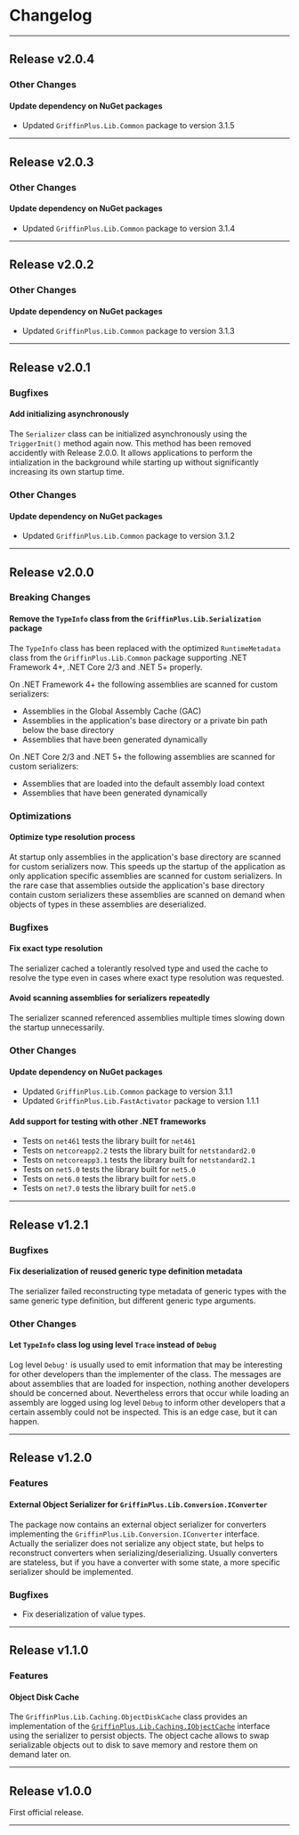 # Changelog
---

## Release v2.0.4

### Other Changes

#### Update dependency on NuGet packages 

- Updated `GriffinPlus.Lib.Common` package to version 3.1.5

---

## Release v2.0.3

### Other Changes

#### Update dependency on NuGet packages 

- Updated `GriffinPlus.Lib.Common` package to version 3.1.4

---

## Release v2.0.2

### Other Changes

#### Update dependency on NuGet packages 

- Updated `GriffinPlus.Lib.Common` package to version 3.1.3

---

## Release v2.0.1

### Bugfixes

#### Add initializing asynchronously

The `Serializer` class can be initialized asynchronously using the `TriggerInit()` method again now. This method has been removed accidently with Release 2.0.0. It allows applications to perform the intialization in the background while starting up without significantly increasing its own startup time.

### Other Changes

#### Update dependency on NuGet packages 

- Updated `GriffinPlus.Lib.Common` package to version 3.1.2

---

## Release v2.0.0

### Breaking Changes

#### Remove the `TypeInfo` class from the `GriffinPlus.Lib.Serialization` package

The `TypeInfo` class has been replaced with the optimized `RuntimeMetadata` class from the `GriffinPlus.Lib.Common` package supporting .NET Framework 4+, .NET Core 2/3 and .NET 5+ properly.

On .NET Framework 4+ the following assemblies are scanned for custom serializers:
- Assemblies in the Global Assembly Cache (GAC)
- Assemblies in the application's base directory or a private bin path below the base directory
- Assemblies that have been generated dynamically

On .NET Core 2/3 and .NET 5+ the following assemblies are scanned for custom serializers:
- Assemblies that are loaded into the default assembly load context
- Assemblies that have been generated dynamically

### Optimizations

#### Optimize type resolution process

At startup only assemblies in the application's base directory are scanned for custom serializers now. This speeds up the startup of the application as only application specific assemblies are scanned for custom serializers. In the rare case that assemblies outside the application's base directory contain custom serializers these assemblies are scanned on demand when objects of types in these assemblies are deserialized.

### Bugfixes

#### Fix exact type resolution

The serializer cached a tolerantly resolved type and used the cache to resolve the type even in cases where exact type resolution was requested.

#### Avoid scanning assemblies for serializers repeatedly

The serializer scanned referenced assemblies multiple times slowing down the startup unnecessarily.

### Other Changes

#### Update dependency on NuGet packages 

- Updated `GriffinPlus.Lib.Common` package to version 3.1.1
- Updated `GriffinPlus.Lib.FastActivator` package to version 1.1.1

#### Add support for testing with other .NET frameworks

- Tests on `net461` tests the library built for `net461`
- Tests on `netcoreapp2.2` tests the library built for `netstandard2.0`
- Tests on `netcoreapp3.1` tests the library built for `netstandard2.1`
- Tests on `net5.0` tests the library built for `net5.0`
- Tests on `net6.0` tests the library built for `net5.0`
- Tests on `net7.0` tests the library built for `net5.0`

---

## Release v1.2.1

### Bugfixes

#### Fix deserialization of reused generic type definition metadata

The serializer failed reconstructing type metadata of generic types with the same generic type definition, but different generic type arguments.

### Other Changes

#### Let `TypeInfo` class log using level `Trace` instead of `Debug`

Log level `Debug'` is usually used to emit information that may be interesting for other developers than the implementer of the class. The messages are about assemblies that are loaded for inspection, nothing another developers should be concerned about. Nevertheless errors that occur while loading an assembly are logged using log level `Debug` to inform other developers that a certain assembly could not be inspected. This is an edge case, but it can happen.

---

## Release v1.2.0

### Features

#### External Object Serializer for `GriffinPlus.Lib.Conversion.IConverter`

The package now contains an external object serializer for converters implementing the `GriffinPlus.Lib.Conversion.IConverter` interface. Actually the serializer does not serialize any object state, but helps to reconstruct converters when serializing/deserializing. Usually converters are stateless, but if you have a converter with some state, a more specific serializer should be implemented.

### Bugfixes

- Fix deserialization of value types.

---

## Release v1.1.0

### Features

#### Object Disk Cache

The `GriffinPlus.Lib.Caching.ObjectDiskCache` class provides an implementation of the [`GriffinPlus.Lib.Caching.IObjectCache`](https://github.com/GriffinPlus/dotnet-libs-common#namespace-griffinpluslibcaching) interface using the serializer to persist objects. The object cache allows to swap serializable objects out to disk to save memory and restore them on demand later on.

---

## Release v1.0.0

First official release.

---
